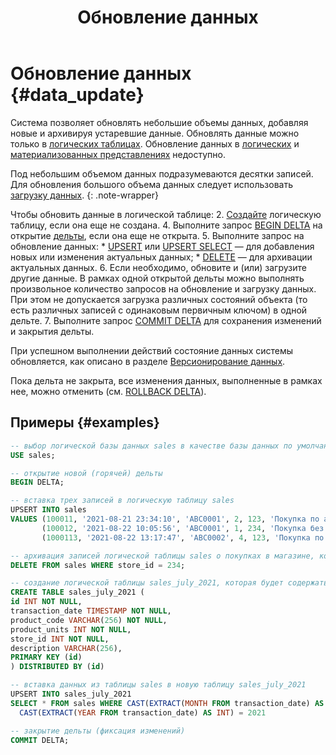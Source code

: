 ﻿---
layout: default
title: Обновление данных
nav_order: 4
parent: Работа с системой
has_children: false
has_toc: false
---

# Обновление данных {#data_update}

Система позволяет обновлять небольшие объемы данных, добавляя новые и архивируя устаревшие данные. Обновлять данные 
можно только в [логических таблицах](../../overview/main_concepts/logical_table/logical_table.md).
Обновление данных в [логических](../../overview/main_concepts/logical_view/logical_view.md)
и [материализованных представлениях](../../overview/main_concepts/materialized_view/materialized_view.md)
недоступно.

Под небольшим объемом данных подразумеваются десятки записей.
Для обновления большого объема данных следует использовать [загрузку данных](../data_upload/data_upload.md).
{: .note-wrapper}

Чтобы обновить данные в логической таблице:
2.  [Создайте](../../reference/sql_plus_requests/CREATE_TABLE/CREATE_TABLE.md)
    логическую таблицу, если она еще не создана.
4.  Выполните запрос [BEGIN DELTA](../../reference/sql_plus_requests/BEGIN_DELTA/BEGIN_DELTA.md)
    на открытие [дельты](../../overview/main_concepts/delta/delta.md),
    если она еще не открыта.
5.  Выполните запрос на обновление данных:
      * [UPSERT](../../reference/sql_plus_requests/UPSERT/UPSERT.md) или 
        [UPSERT SELECT](../../reference/sql_plus_requests/UPSERT_SELECT/UPSERT_SELECT.md) — 
        для добавления новых или изменения актуальных данных;
      * [DELETE](../../reference/sql_plus_requests/DELETE/DELETE.md) — для архивации актуальных данных.
6.  Если необходимо, обновите и (или) загрузите другие данные. 
    В рамках одной открытой дельты можно выполнять произвольное количество запросов на обновление и загрузку данных. 
    При этом не допускается загрузка различных состояний объекта (то есть различных записей с одинаковым первичным ключом) 
    в одной дельте.
7.  Выполните запрос [COMMIT DELTA](../../reference/sql_plus_requests/COMMIT_DELTA/COMMIT_DELTA.md)
    для сохранения изменений и закрытия дельты.

При успешном выполнении действий состояние данных системы обновляется, как описано в разделе 
[Версионирование данных](data_versioning/data_versioning.md).

Пока дельта не закрыта, все изменения данных, выполненные в рамках нее, можно отменить
(см. [ROLLBACK DELTA](../../reference/sql_plus_requests/ROLLBACK_DELTA/ROLLBACK_DELTA.md)).

## Примеры {#examples}

```sql
-- выбор логической базы данных sales в качестве базы данных по умолчанию
USE sales;

-- открытие новой (горячей) дельты
BEGIN DELTA;

-- вставка трех записей в логическую таблицу sales
UPSERT INTO sales 
VALUES (100011, '2021-08-21 23:34:10', 'ABC0001', 2, 123, 'Покупка по акции "1+1"'), 
       (100012, '2021-08-22 10:05:56', 'ABC0001', 1, 234, 'Покупка без акций'), 
       (1000113, '2021-08-22 13:17:47', 'ABC0002', 4, 123, 'Покупка по акции "Лето"');

-- архивация записей логической таблицы sales о покупках в магазине, который был закрыт
DELETE FROM sales WHERE store_id = 234;

-- создание логической таблицы sales_july_2021, которая будет содержать данные о продажах за июль 2021
CREATE TABLE sales_july_2021 (
id INT NOT NULL,
transaction_date TIMESTAMP NOT NULL,
product_code VARCHAR(256) NOT NULL,
product_units INT NOT NULL,
store_id INT NOT NULL,
description VARCHAR(256),
PRIMARY KEY (id)
) DISTRIBUTED BY (id)

-- вставка данных из таблицы sales в новую таблицу sales_july_2021 
UPSERT INTO sales_july_2021 
SELECT * FROM sales WHERE CAST(EXTRACT(MONTH FROM transaction_date) AS INT) = 7 AND 
  CAST(EXTRACT(YEAR FROM transaction_date) AS INT) = 2021

-- закрытие дельты (фиксация изменений)
COMMIT DELTA;
```